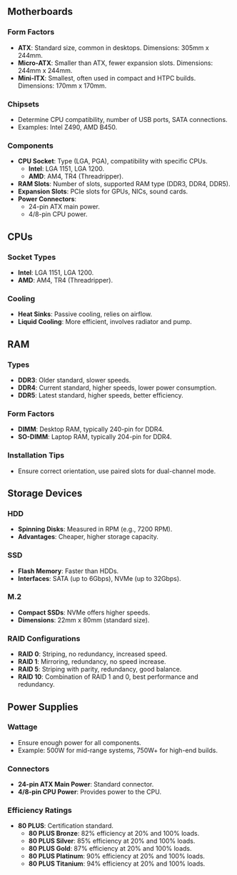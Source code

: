 
## Motherboards

### Form Factors
- **ATX**: Standard size, common in desktops. Dimensions: 305mm x 244mm.
- **Micro-ATX**: Smaller than ATX, fewer expansion slots. Dimensions: 244mm x 244mm.
- **Mini-ITX**: Smallest, often used in compact and HTPC builds. Dimensions: 170mm x 170mm.

### Chipsets
- Determine CPU compatibility, number of USB ports, SATA connections.
- Examples: Intel Z490, AMD B450.

### Components
- **CPU Socket**: Type (LGA, PGA), compatibility with specific CPUs.
  - **Intel**: LGA 1151, LGA 1200.
  - **AMD**: AM4, TR4 (Threadripper).
- **RAM Slots**: Number of slots, supported RAM type (DDR3, DDR4, DDR5).
- **Expansion Slots**: PCIe slots for GPUs, NICs, sound cards.
- **Power Connectors**: 
  - 24-pin ATX main power.
  - 4/8-pin CPU power.

## CPUs

### Socket Types
- **Intel**: LGA 1151, LGA 1200.
- **AMD**: AM4, TR4 (Threadripper).

### Cooling
- **Heat Sinks**: Passive cooling, relies on airflow.
- **Liquid Cooling**: More efficient, involves radiator and pump.

## RAM

### Types
- **DDR3**: Older standard, slower speeds.
- **DDR4**: Current standard, higher speeds, lower power consumption.
- **DDR5**: Latest standard, higher speeds, better efficiency.

### Form Factors
- **DIMM**: Desktop RAM, typically 240-pin for DDR4.
- **SO-DIMM**: Laptop RAM, typically 204-pin for DDR4.

### Installation Tips
- Ensure correct orientation, use paired slots for dual-channel mode.

## Storage Devices

### HDD
- **Spinning Disks**: Measured in RPM (e.g., 7200 RPM).
- **Advantages**: Cheaper, higher storage capacity.

### SSD
- **Flash Memory**: Faster than HDDs.
- **Interfaces**: SATA (up to 6Gbps), NVMe (up to 32Gbps).

### M.2
- **Compact SSDs**: NVMe offers higher speeds.
- **Dimensions**: 22mm x 80mm (standard size).

### RAID Configurations
- **RAID 0**: Striping, no redundancy, increased speed.
- **RAID 1**: Mirroring, redundancy, no speed increase.
- **RAID 5**: Striping with parity, redundancy, good balance.
- **RAID 10**: Combination of RAID 1 and 0, best performance and redundancy.

## Power Supplies

### Wattage
- Ensure enough power for all components.
- Example: 500W for mid-range systems, 750W+ for high-end builds.

### Connectors
- **24-pin ATX Main Power**: Standard connector.
- **4/8-pin CPU Power**: Provides power to the CPU.

### Efficiency Ratings
- **80 PLUS**: Certification standard.
  - **80 PLUS Bronze**: 82% efficiency at 20% and 100% loads.
  - **80 PLUS Silver**: 85% efficiency at 20% and 100% loads.
  - **80 PLUS Gold**: 87% efficiency at 20% and 100% loads.
  - **80 PLUS Platinum**: 90% efficiency at 20% and 100% loads.
  - **80 PLUS Titanium**: 94% efficiency at 20% and 100% loads.
